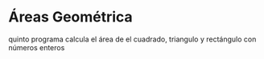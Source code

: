 # Áreas Geométrica
quinto programa calcula el área de el cuadrado, triangulo y rectángulo con números enteros 
